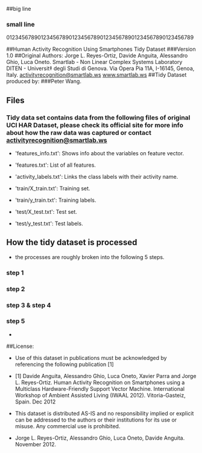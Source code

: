 ##big line

### small line
012345678901234567890123456789012345678901234567890123456789


##Human Activity Recognition Using Smartphones Tidy Dataset
###Version 1.0
##Original Authors:
Jorge L. Reyes-Ortiz, Davide Anguita, Alessandro Ghio, Luca Oneto.
Smartlab - Non Linear Complex Systems Laboratory
DITEN - Universit‡ degli Studi di Genova.
Via Opera Pia 11A, I-16145, Genoa, Italy.
activityrecognition@smartlab.ws
www.smartlab.ws
##Tidy Dataset produced by:
###Peter Wang.




## Files
### Tidy data set contains data from the following files of original UCI HAR Dataset, please check its official site for more info about how the raw data was captured or contact activityrecognition@smartlab.ws

+ 'features_info.txt': Shows info about the variables on feature vector.

+ 'features.txt': List of all features.

+ 'activity_labels.txt': Links the class labels with their activity name.

+ 'train/X_train.txt': Training set.

+ 'train/y_train.txt': Training labels.

+ 'test/X_test.txt': Test set.

+ 'test/y_test.txt': Test labels.




## How the tidy dataset is processed

+ the processes are roughly broken into the following 5 steps.

### step 1

### step 2

### step 3 & step 4

### step 5

+ 




##License:

+ Use of this dataset in publications must be acknowledged by referencing the following publication [1] 

+ [1] Davide Anguita, Alessandro Ghio, Luca Oneto, Xavier Parra and Jorge L. Reyes-Ortiz. Human Activity Recognition on Smartphones using a Multiclass Hardware-Friendly Support Vector Machine. International Workshop of Ambient Assisted Living (IWAAL 2012). Vitoria-Gasteiz, Spain. Dec 2012

+ This dataset is distributed AS-IS and no responsibility implied or explicit can be addressed to the authors or their institutions for its use or misuse. Any commercial use is prohibited.

+ Jorge L. Reyes-Ortiz, Alessandro Ghio, Luca Oneto, Davide Anguita. November 2012.
